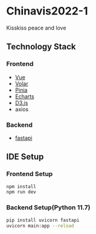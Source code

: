 # Chinavis2022-1

Kisskiss peace and love
## Technology Stack
### Frontend

- [Vue](https://vuejs.org/)
- [Volar](https://marketplace.visualstudio.com/items?itemName=Vue.volar)
- [Pinia](https://pinia.vuejs.org/)
- [Echarts](https://echarts.apache.org/examples/en/index.html)
- [D3.js](https://d3js.org/)
- axios

### Backend
- [fastapi](https://fastapi.tiangolo.com)


## IDE Setup
### Frontend Setup

```sh
npm install
npm run dev
```

### Backend Setup(Python 11.7)

```sh
pip install uvicorn fastapi
uvicorn main:app --reload
```

